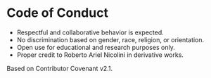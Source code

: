 # Code of Conduct

- Respectful and collaborative behavior is expected.
- No discrimination based on gender, race, religion, or orientation.
- Open use for educational and research purposes only.
- Proper credit to Roberto Ariel Nicolini in derivative works.

Based on Contributor Covenant v2.1.
